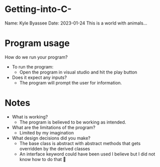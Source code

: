 # Getting-into-C-

Name: Kyle Byassee
Date: 2023-01-24
This is a world with animals...

# Program usage
How do we run your program?
* To run the program:
  * Open the program in visual studio and hit the play button
* Does it expect any inputs?
  * The program will prompt the user for information.

# Notes
* What is working?
  * The program is believed to be working as intended.
* What are the limitations of the program?
  * Limited by my imagination
* What design decisions did you make?
  * The base class is abstract with abstract methods that gets overridden by the derived classes
  * An interface keyword could have been used I believe but I did not know how to do that
:tada:
